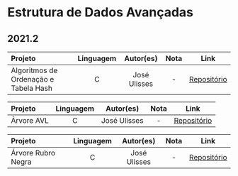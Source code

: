 # Estrutura de Dados Avançadas

## 2021.2

Projeto | Linguagem | Autor(es) | Nota | Link
:------ | :-------: | :-------:  | :--: | :---:
Algoritmos de Ordenação e Tabela Hash  | C | José Ulisses | - | [Repositório](https://github.com/jos3s/Faculdade-Projetos/blob/master/EDA/OrdenacaoEHash)

Projeto | Linguagem | Autor(es) | Nota | Link
:------ | :-------: | :-------:  | :--: | :---:
Árvore AVL | C | José Ulisses | - | [Repositório](https://github.com/jos3s/Faculdade-Projetos/blob/master/EDA/AVL)

Projeto | Linguagem | Autor(es) | Nota | Link
:------ | :-------: | :-------:  | :--: | :---:
Árvore Rubro Negra | C | José Ulisses | - | [Repositório](https://github.com/jos3s/Faculdade-Projetos/blob/master/EDA/ArvoreRubroNegra)
